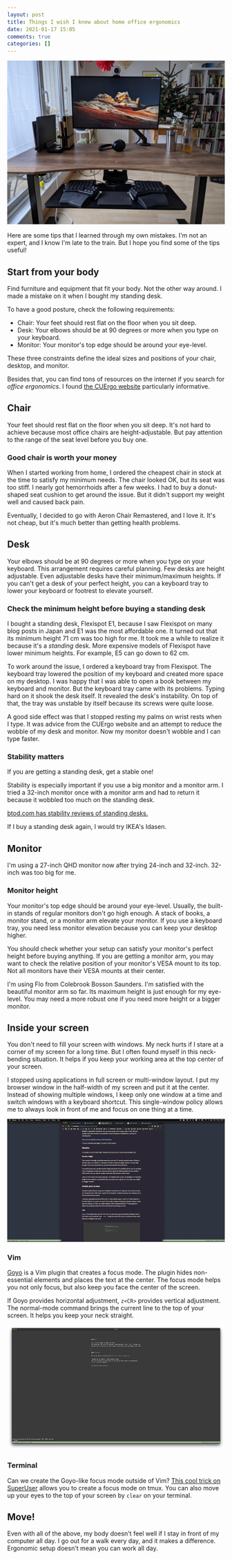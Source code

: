 ```yaml
---
layout: post
title: Things I wish I knew about home office ergonomics
date: 2021-01-17 15:05
comments: true
categories: []
---
```


![My current setup](/images/2021-desk-front.jpg)

Here are some tips that I learned through my own mistakes. I'm not an expert, and I know I'm late to the train. But I hope you find some of the tips useful!

## Start from your body

Find furniture and equipment that fit your body. Not the other way around. I made a mistake on it when I bought my standing desk.

To have a good posture, check the following requirements:

- Chair: Your feet should rest flat on the floor when you sit deep.
- Desk: Your elbows should be at 90 degrees or more when you type on your keyboard.
- Monitor: Your monitor's top edge should be around your eye-level.

These three constraints define the ideal sizes and positions of your chair, desktop, and monitor.

Besides that, you can find tons of resources on the internet if you search for _office ergonomics_. I found [the CUErgo website](http://ergo.human.cornell.edu/ergoguide.html) particularly informative.

## Chair

Your feet should rest flat on the floor when you sit deep. It's not hard to achieve because most office chairs are height-adjustable. But pay attention to the range of the seat level before you buy one.

### Good chair is worth your money

When I started working from home, I ordered the cheapest chair in stock at the time to satisfy my minimum needs. The chair looked OK, but its seat was too stiff. I nearly got hemorrhoids after a few weeks. I had to buy a donut-shaped seat cushion to get around the issue. But it didn't support my weight well and caused back pain.

Eventually, I decided to go with Aeron Chair Remastered, and I love it. It's not cheap, but it's much better than getting health problems.

## Desk

Your elbows should be at 90 degrees or more when you type on your keyboard. This arrangement requires careful planning. Few desks are height adjustable. Even adjustable desks have their minimum/maximum heights. If you can't get a desk of your perfect height, you can a keyboard tray to lower your keyboard or footrest to elevate yourself.

### Check the minimum height before buying a standing desk

I bought a standing desk, Flexispot E1, because I saw Flexispot on many blog posts in Japan and E1 was the most affordable one. It turned out that its minimum height 71 cm was too high for me. It took me a while to realize it because it's a _standing_ desk. More expensive models of Flexispot have lower minimum heights. For example, E5 can go down to 62 cm.

To work around the issue, I ordered a keyboard tray from Flexispot. The keyboard tray lowered the position of my keyboard and created more space on my desktop. I was happy that I was able to open a book between my keyboard and monitor. But the keyboard tray came with its problems. Typing hard on it shook the desk itself. It revealed the desk's instability. On top of that, the tray was unstable by itself because its screws were quite loose.

A good side effect was that I stopped resting my palms on wrist rests when I type. It was advice from the CUErgo website and an attempt to reduce the wobble of my desk and monitor. Now my monitor doesn't wobble and I can type faster.

### Stability matters

If you are getting a standing desk, get a stable one!

Stability is especially important if you use a big monitor and a monitor arm. I tried a 32-inch monitor once with a monitor arm and had to return it because it wobbled too much on the standing desk.

[btod.com has stability reviews of standing desks.](https://www.btod.com/blog/wobblemeter-results/)

If I buy a standing desk again, I would try IKEA's Idasen.

## Monitor

I'm using a 27-inch QHD monitor now after trying 24-inch and 32-inch. 32-inch was too big for me.

### Monitor height

Your monitor's top edge should be around your eye-level. Usually, the built-in stands of regular monitors don't go high enough. A stack of books, a monitor stand, or a monitor arm elevate your monitor. If you use a keyboard tray, you need less monitor elevation because you can keep your desktop higher.

You should check whether your setup can satisfy your monitor's perfect height before buying anything. If you are getting a monitor arm, you may want to check the relative position of your monitor's VESA mount to its top. Not all monitors have their VESA mounts at their center.

I'm using Flo from Colebrook Bosson Saunders. I'm satisfied with the beautiful monitor arm so far. Its maximum height is just enough for my eye-level. You may need a more robust one if you need more height or a bigger monitor.

## Inside your screen

You don't need to fill your screen with windows. My neck hurts if I stare at a corner of my screen for a long time. But I often found myself in this neck-bending situation. It helps if you keep your working area at the top center of your screen.

I stopped using applications in full screen or multi-window layout. I put my browser window in the half-width of my screen and put it at the center. Instead of showing multiple windows, I keep only one window at a time and switch windows with a keyboard shortcut. This single-window policy allows me to always look in front of me and focus on one thing at a time.

![One window at a time](/images/one-window.png)

### Vim

[Goyo](https://github.com/junegunn/goyo.vim) is a Vim plugin that creates a focus mode. The plugin hides non-essential elements and places the text at the center. The focus mode helps you not only focus, but also keep you face the center of the screen.

If Goyo provides horizontal adjustment, `z<CR>` provides vertical adjustment. The normal-mode command brings the current line to the top of your screen. It helps you keep your neck straight.

![Distraction-free Vim](/images/distraction-free-vim.png)

### Terminal

Can we create the Goyo-like focus mode outside of Vim? [This cool trick on SuperUser](https://superuser.com/questions/1261810/creating-a-focus-mode-for-tmux-one-centered-pane-flanked-by-two-blank-panes) allows you to create a focus mode on tmux. You can also move up your eyes to the top of your screen by `clear` on your terminal.

## Move!

Even with all of the above, my body doesn't feel well if I stay in front of my computer all day. I go out for a walk every day, and it makes a difference. Ergonomic setup doesn't mean you can work all day.

